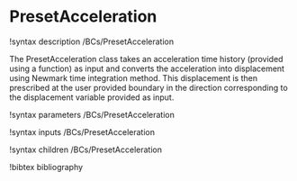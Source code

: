 # PresetAcceleration

!syntax description /BCs/PresetAcceleration

The PresetAcceleration class takes an acceleration time history (provided using a function) as input and converts the acceleration into displacement using Newmark time integration method. This displacement is then prescribed at the user provided boundary in the direction corresponding to the displacement variable provided as input.

!syntax parameters /BCs/PresetAcceleration

!syntax inputs /BCs/PresetAcceleration

!syntax children /BCs/PresetAcceleration

!bibtex bibliography
